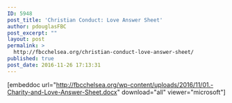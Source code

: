 ```yaml
---
ID: 5948
post_title: 'Christian Conduct: Love Answer Sheet'
author: pdouglasFBC
post_excerpt: ""
layout: post
permalink: >
  http://fbcchelsea.org/christian-conduct-love-answer-sheet/
published: true
post_date: 2016-11-26 17:13:31
---
```

[embeddoc url="http://fbcchelsea.org/wp-content/uploads/2016/11/01.-Charity-and-Love-Answer-Sheet.docx" download="all" viewer="microsoft"]